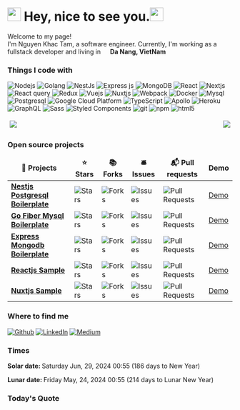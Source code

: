 <h1><img src="https://emojis.slackmojis.com/emojis/images/1531849430/4246/blob-sunglasses.gif?1531849430" width="30"/> Hey, nice to see you.<img src="https://emojis.slackmojis.com/emojis/images/1531849430/4246/blob-sunglasses.gif?1531849430" width="30"/></h1>

<p>Welcome to my page! </br> I'm Nguyen Khac Tam, a software engineer. Currently, I'm working as a fullstack developer and living in <img src="https://image.flaticon.com/icons/svg/555/555515.svg" width="13"/> <b>Da Nang, VietNam</b></p>

<h3>Things I code with</h3>
<p>
  <img alt="Nodejs" src="https://img.shields.io/badge/-Nodejs-43853d?style=flat-square&logo=Node.js&logoColor=white" />
  <img alt="Golang" src="https://img.shields.io/badge/-43853d?color=%2300ADD8&label=Golang&logo=Go&logoColor=White&style=social" />
  <img alt="NestJs" src="https://img.shields.io/badge/-NestJs-ea2845?style=flat-square&logo=nestjs&logoColor=white" />
  <img alt="Express js" src="https://img.shields.io/badge/-Expressjs-43853f?style=flat-square&logo=Node.js&logoColor=white" />
  <img alt="MongoDB" src="https://img.shields.io/badge/-MongoDB-13aa52?style=flat-square&logo=mongodb&logoColor=white" /> 
  <img alt="React" src="https://img.shields.io/badge/-React-45b8d8?style=flat-square&logo=react&logoColor=white" />
  <img alt="Nextjs" src="https://img.shields.io/badge/-Nextjs-ffffff?style=flat-square&logo=nextdotjs&logoColor=black" />
  <img alt="React query" src="https://img.shields.io/badge/-React%20Query-ffffff?style=flat-square&logo=redux&logoColor=black" />
  <img alt="Redux" src="https://img.shields.io/badge/-Redux-764ABC?style=flat-square&logo=redux&logoColor=white" />
  <img alt="Vuejs" src="https://img.shields.io/badge/Vuejs-Vuejs-green?style=flat-square&logo=vuejs&logoColor=white" />
  <img alt="Nuxtjs" src="https://img.shields.io/badge/-Nuxtjs-darkgreen?style=flat-square&logo=nuxtjs&logoColor=white" />
  <img alt="Webpack" src="https://img.shields.io/badge/-Webpack-8DD6F9?style=flat-square&logo=webpack&logoColor=white" /> 
  <img alt="Docker" src="https://img.shields.io/badge/-Docker-46a2f1?style=flat-square&logo=docker&logoColor=white" />
  <img alt="Mysql" src="https://img.shields.io/badge/-Mysql-orange?style=flat-square&logo=github-actions&logoColor=white" />
  <img alt="Postgresql" src="https://img.shields.io/badge/-Postgresql-lightblue?style=flat-square&logo=github-actions&logoColor=white" />
  <img alt="Google Cloud Platform" src="https://img.shields.io/badge/-Google_Cloud_Platform-1a73e8?style=flat-square&logo=google-cloud&logoColor=white" />
  <img alt="TypeScript" src="https://img.shields.io/badge/-TypeScript-007ACC?style=flat-square&logo=typescript&logoColor=white" />
  <img alt="Apollo" src="https://img.shields.io/badge/-Apollo%20GraphQL-311C87?style=flat-square&logo=apollo-graphql&logoColor=white" />
  <img alt="Heroku" src="https://img.shields.io/badge/-Heroku-430098?style=flat-square&logo=heroku&logoColor=white" />
  <img alt="GraphQL" src="https://img.shields.io/badge/-GraphQL-E10098?style=flat-square&logo=graphql&logoColor=white" />
  <img alt="Sass" src="https://img.shields.io/badge/-Sass-CC6699?style=flat-square&logo=sass&logoColor=white" />
  <img alt="Styled Components" src="https://img.shields.io/badge/-Styled_Components-db7092?style=flat-square&logo=styled-components&logoColor=white" />
  <img alt="git" src="https://img.shields.io/badge/-Git-F05032?style=flat-square&logo=git&logoColor=white" />
  <img alt="npm" src="https://img.shields.io/badge/-NPM-CB3837?style=flat-square&logo=npm&logoColor=white" />
  <img alt="html5" src="https://img.shields.io/badge/-HTML5-E34F26?style=flat-square&logo=html5&logoColor=white" />
</p>

<div style="display: flex; justify-content: space-between;">
<div style="padding: 5px">
  <img src="https://github-readme-stats.vercel.app/api/top-langs/?username=tamnk74"/>
</div>

<div style="padding: 5px">
  <img src="https://github-readme-stats.vercel.app/api?username=tamnk74&show_icons=true"/>
</div>
</div>

<h3>Open source projects</h3>
<table>
  <thead align="center">
    <tr border: none;>
      <td><b>🎁 Projects</b></td>
      <td><b>⭐ Stars</b></td>
      <td><b>📚 Forks</b></td>
      <td><b>🛎 Issues</b></td>
      <td><b>📬 Pull requests</b></td>
      <td><b> Demo</b></td>
    </tr>
  </thead>
  <tbody>
    <tr>
      <td><a href="https://github.com/tamnk74/nestjs-boilerplate"><b>Nestjs Postgresql Boilerplate</b></a></td>
      <td><img alt="Stars" src=https://img.shields.io/github/stars/tamnk74/nestjs-boilerplate?style=flat-square&labelColor=343b41"/></td>
      <td><img alt="Forks" src="https://img.shields.io/github/forks/tamnk74/nestjs-boilerplate?style=flat-square&labelColor=343b41"/></td>
      <td><img alt="Issues" src="https://img.shields.io/github/issues/tamnk74/nestjs-boilerplate?style=flat-square&labelColor=343b41"/></td>
      <td><img alt="Pull Requests" src="https://img.shields.io/github/issues-pr/tamnk74/nestjs-boilerplate?style=flat-square&labelColor=343b41"/></td>
      <td><a href="https://tamnk74.github.io/" target="_blank">Demo</a></td>
    </tr>
    <tr>
      <td><a href="https://github.com/tamnk74/go-fiber-gorm-mysql-boilerplate"><b>Go Fiber Mysql Boilerplate</b></a></td>
      <td><img alt="Stars" src=https://img.shields.io/github/stars/tamnk74/go-fiber-gorm-mysql-boilerplate?style=flat-square&labelColor=343b41"/></td>
      <td><img alt="Forks" src="https://img.shields.io/github/forks/tamnk74/go-fiber-gorm-mysql-boilerplate?style=flat-square&labelColor=343b41"/></td>
      <td><img alt="Issues" src="https://img.shields.io/github/issues/tamnk74/go-fiber-gorm-mysql-boilerplate?style=flat-square&labelColor=343b41"/></td>
      <td><img alt="Pull Requests" src="https://img.shields.io/github/issues-pr/tamnk74/go-fiber-gorm-mysql-boilerplate?style=flat-square&labelColor=343b41"/></td>
      <td><a href="https://tamnk74.github.io/" target="_blank">Demo</a></td>
    </tr>
    <tr>
      <td><a href="https://github.com/tamnk74/expressjs_mongodb_boilerplate"><b>Express Mongodb Boilerplate</b></a></td>
      <td><img alt="Stars" src=https://img.shields.io/github/stars/tamnk74/expressjs_mongodb_boilerplate?style=flat-square&labelColor=343b41"/></td>
      <td><img alt="Forks" src="https://img.shields.io/github/forks/tamnk74/expressjs_mongodb_boilerplate?style=flat-square&labelColor=343b41"/></td>
      <td><img alt="Issues" src="https://img.shields.io/github/issues/tamnk74/expressjs_mongodb_boilerplate?style=flat-square&labelColor=343b41"/></td>
      <td><img alt="Pull Requests" src="https://img.shields.io/github/issues-pr/tamnk74/expressjs_mongodb_boilerplate?style=flat-square&labelColor=343b41"/></td>
      <td><a href="https://tamnk74.github.io/" target="_blank">Demo</a></td>
    </tr>
    <tr>
      <td><a href="https://github.com/tamnk74/blog-react"><b>Reactjs Sample</b></a></td>
      <td><img alt="Stars" src=https://img.shields.io/github/stars/tamnk74/blog-react?style=flat-square&labelColor=343b41"/></td>
      <td><img alt="Forks" src="https://img.shields.io/github/forks/tamnk74/blog-react?style=flat-square&labelColor=343b41"/></td>
      <td><img alt="Issues" src="https://img.shields.io/github/issues/tamnk74/blog-react?style=flat-square&labelColor=343b41"/></td>
      <td><img alt="Pull Requests" src="https://img.shields.io/github/issues-pr/tamnk74/blog-react?style=flat-square&labelColor=343b41"/></td>
      <td><a href="https://tamnk74.github.io/" target="_blank">Demo</a></td>
    </tr>
    <tr>
      <td><a href="https://github.com/tamnk74/nuxtjs-blog"><b>Nuxtjs Sample</b></a></td>
      <td><img alt="Stars" src=https://img.shields.io/github/stars/tamnk74/nuxtjs-blog?style=flat-square&labelColor=343b41"/></td>
      <td><img alt="Forks" src="https://img.shields.io/github/forks/tamnk74/nuxtjs-blog?style=flat-square&labelColor=343b41"/></td>
      <td><img alt="Issues" src="https://img.shields.io/github/issues/tamnk74/nuxtjs-blog?style=flat-square&labelColor=343b41"/></td>
      <td><img alt="Pull Requests" src="https://img.shields.io/github/issues-pr/tamnk74/nuxtjs-blog?style=flat-square&labelColor=343b41"/></td>
      <td><a href="https://tamnk74.github.io/" target="_blank">Demo</a></td>
    </tr>
  </tbody>
</table>

<h3>Where to find me</h3>
<p>
  <a href="https://github.com/tamnk74" target="_blank"><img alt="Github" src="https://img.shields.io/badge/GitHub-%2312100E.svg?&style=for-the-badge&logo=Github&logoColor=white" /></a> 
  <a href="https://www.linkedin.com/in/tam-nguyen-khac-33385315a/" target="_blank"><img alt="LinkedIn" src="https://img.shields.io/badge/linkedin-%230077B5.svg?&style=for-the-badge&logo=linkedin&logoColor=white" /></a> 
  <a href="https://medium.com/@khac.tam.94" target="_blank"><img alt="Medium" src="https://img.shields.io/badge/medium-%2312100E.svg?&style=for-the-badge&logo=medium&logoColor=white" /></a>
</p>

<h3>Times</h3>
<p><b>Solar date: </b> Saturday Jun, 29, 2024 00:55 (186 days to New Year)</p>
<p><b>Lunar date: </b> Friday May, 24, 2024 00:55 (214 days to Lunar New Year)</p>


<h3>Today's Quote</h3>

<p><b></b></p>
<p><i></i></p>

<!--
**tamnk74/tamnk74** is a ✨ _special_ ✨ repository because its `README.md` (this file) appears on your GitHub profile.

Here are some ideas to get you started:

- 🔭 I’m currently working on ...
- 🌱 I’m currently learning ...
- 👯 I’m looking to collaborate on ...
- 🤔 I’m looking for help with ...
- 💬 Ask me about ...
- 📫 How to reach me: ...
- 😄 Pronouns: ...
- ⚡ Fun fact: ...
-->
